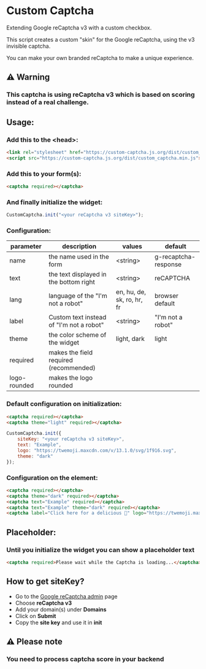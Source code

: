 <link rel="stylesheet" href="/dist/custom_captcha.min.css" />
<script src="/dist/custom_captcha.min.js"></script>

# Custom Captcha

Extending Google reCaptcha v3 with a custom checkbox.

This script creates a custom "skin" for the Google reCaptcha, using the v3 invisible captcha.

You can make your own branded reCaptcha to make a unique experience.

## **⚠️ Warning**

### This captcha is using reCaptcha v3 which is based on scoring instead of a real challenge.

## Usage:

### Add this to the \<head>:

```html
<link rel="stylesheet" href="https://custom-captcha.js.org/dist/custom_captcha.min.css"></link>
<script src="https://custom-captcha.js.org/dist/custom_captcha.min.js"></script>
```

### Add this to your form(s):

```html
<captcha required></captcha>
```

### And finally initialize the widget:

```js
CustomCaptcha.init("<your reCaptcha v3 siteKey>");
```

### Configuration:

| parameter    |              description                 |   values                   |       default        
|--------------|------------------------------------------|----------------------------|----------------------
| name         | the name used in the form                | \<string>                  | g-recaptcha-response 
| text         | the text displayed in the bottom right   | \<string>                  | reCAPTCHA            
| lang         | language of the "I'm not a robot"        | en, hu, de, sk, ro, hr, fr | browser default      
| label        | Custom text instead of "I'm not a robot" | \<string>                  | "I'm not a robot"    
| theme        | the color scheme of the widget           | light, dark | light        |                      
| required     | makes the field required (recommended)   |                            |                      
| logo-rounded | makes the logo rounded                   |                            |                      

### Default configuration on initialization:

```html
<captcha required></captcha>
<captcha theme="light" required></captcha>
```

```js
CustomCaptcha.init({
    siteKey: "<your reCaptcha v3 siteKey>",
    text: "Example",
    logo: "https://twemoji.maxcdn.com/v/13.1.0/svg/1f916.svg",
    theme: "dark"
});
```

<captcha text="Example" logo="https://twemoji.maxcdn.com/v/13.1.0/svg/1f916.svg" theme="dark" required></captcha>
<captcha text="Example" logo="https://twemoji.maxcdn.com/v/13.1.0/svg/1f916.svg" theme="light" required></captcha>

### Configuration on the element:

```html
<captcha required></captcha>
<captcha theme="dark" required></captcha>
<captcha text="Example" required></captcha>
<captcha text="Example" theme="dark" required></captcha>
<captcha label="Click here for a delicious 🍔" logo="https://twemoji.maxcdn.com/v/14.0.2/72x72/303d.png" text="I'm eatin' it" required></captcha>
```

<captcha required></captcha>
<captcha theme="dark" required></captcha>
<captcha text="Example" required></captcha>
<captcha text="Example" theme="dark" required></captcha>
<captcha label="Click here for a delicious 🍔" logo="https://twemoji.maxcdn.com/v/14.0.2/72x72/303d.png" text="I'm eatin' it" required></captcha>
## Placeholder:

### Until you initialize the widget you can show a placeholder text

```html
<captcha required>Please wait while the Captcha is loading...</captcha>
```

## How to get siteKey?

- Go to the [Google reCaptcha admin](https://www.google.com/recaptcha/admin/create) page
- Choose **reCaptcha v3**
- Add your domain(s) under **Domains**
- Click on **Submit**
- Copy the **site key** and use it in **init**

## **⚠️ Please note**

### You need to process captcha score in your backend

<script>
    CustomCaptcha.init("6LdYwRUhAAAAAOPnPnui3qMlO3EGcBLsGduU6W55");
</script>
